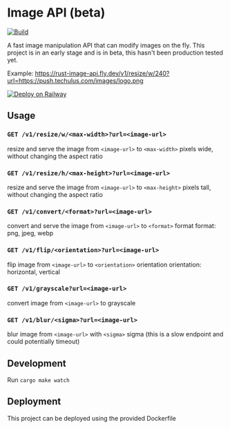 # Image API (beta) 

[![Build](https://github.com/arjunkomath/rust-image-api/actions/workflows/build.yml/badge.svg)](https://github.com/arjunkomath/rust-image-api/actions/workflows/build.yml)

A fast image manipulation API that can modify images on the fly.
This project is in an early stage and is in beta, this hasn't been production tested yet.

Example: https://rust-image-api.fly.dev/v1/resize/w/240?url=https://push.techulus.com/images/logo.png

[![Deploy on Railway](https://railway.app/button.svg)](https://railway.app/template/zHlq1G?referralCode=rXEVYY)

## Usage

### `GET /v1/resize/w/<max-width>?url=<image-url>`
resize and serve the image from `<image-url>` to `<max-width>` pixels wide, without changing the aspect ratio

### `GET /v1/resize/h/<max-height>?url=<image-url>`
resize and serve the image from `<image-url>` to `<max-height>` pixels tall, without changing the aspect ratio
      
### `GET /v1/convert/<format>?url=<image-url>`
convert and serve the image from `<image-url>` to `<format>` format
format: png, jpeg, webp

### `GET /v1/flip/<orientation>?url=<image-url>`
flip image from `<image-url>` to `<orientation>` orientation
orientation: horizontal, vertical

### `GET /v1/grayscale?url=<image-url>`
convert image from `<image-url>` to grayscale

### `GET /v1/blur/<sigma>?url=<image-url>`
blur image from `<image-url>` with `<sigma>` sigma (this is a slow endpoint and could potentially timeout)

## Development

Run `cargo make watch`

## Deployment

This project can be deployed using the provided Dockerfile

